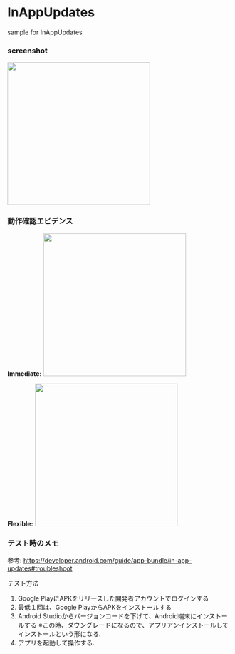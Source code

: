 # InAppUpdates
sample for InAppUpdates

### screenshot
<img src="https://user-images.githubusercontent.com/16476224/106348757-f7e98b00-630b-11eb-9321-1f6aa0e7e0fe.png" width=320 />


### 動作確認エビデンス
**Immediate:**
<img src="https://user-images.githubusercontent.com/16476224/62906028-f63ea700-bda7-11e9-866f-d3cf437496e6.png" width=320>

**Flexible:**
<img src="https://user-images.githubusercontent.com/16476224/62906042-0787b380-bda8-11e9-8531-848d10fcd26a.png" width=320>

### テスト時のメモ

参考:
https://developer.android.com/guide/app-bundle/in-app-updates#troubleshoot

テスト方法
1. Google PlayにAPKをリリースした開発者アカウントでログインする
2. 最低１回は、Google PlayからAPKをインストールする
3. Android Studioからバージョンコードを下げて、Android端末にインストールする
    ※この時、ダウングレードになるので、アプリアンインストールしてインストールという形になる.
4. アプリを起動して操作する.